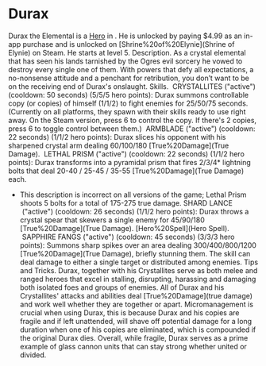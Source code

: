 # Durax

Durax the Elemental is a [Hero](Hero) in . He is unlocked by paying $4.99 as an in-app purchase and is unlocked on [Shrine%20of%20Elynie](Shrine of Elynie) on Steam. He starts at level 5.
Description.
As a crystal elemental that has seen his lands tarnished by the Ogres evil sorcery he vowed to destroy every single one of them. With powers that defy all expectations, a no-nonsense attitude and a penchant for retribution, you don’t want to be on the receiving end of Durax's onslaught.
Skills.
 CRYSTALLITES ("active") (cooldown: 50 seconds) (5/5/5 hero points):
 Durax summons controllable copy (or copies) of himself (1/1/2) to fight enemies for 25/50/75 seconds.
(Currently on all platforms, they spawn with their skills ready to use right away. On the Steam version, press 6 to control the copy. If there's 2 copies, press 6 to toggle control between them.)
 ARMBLADE ("active") (cooldown: 22 seconds) (1/1/2 hero points):
 Durax slices his opponent with his sharpened crystal arm dealing 60/100/180 [True%20Damage](True Damage).
 LETHAL PRISM ("active") (cooldown: 22 seconds) (1/1/2 hero points):
 Durax transforms into a pyramidal prism that fires 2/3/4* lightning bolts that deal 20-40 / 25-45 / 35-55 [True%20Damage](True Damage) each.
* This description is incorrect on all versions of the game; Lethal Prism shoots 5 bolts for a total of 175-275 true damage.
 SHARD LANCE  ("active") (cooldown: 26 seconds) (1/1/2 hero points):
Durax throws a crystal spear that skewers a single enemy for 45/90/180 [True%20Damage](True Damage).
[Hero%20Spell](Hero Spell).
 SAPPHIRE FANGS ("active") (cooldown: 45 seconds) (3/3/3 hero points):
Summons sharp spikes over an area dealing 300/400/800/1200 [True%20Damage](True Damage), briefly stunning them. The skill can deal damage to either a single target or distributed among enemies.
Tips and Tricks.
Durax, together with his Crystallites serve as both melee and ranged heroes that excel in stalling, disrupting, harassing and damaging both isolated foes and groups of enemies. All of Durax and his Crystallites' attacks and abilities deal [True%20Damage](true damage) and work well whether they are together or apart. Micromanagement is crucial when using Durax, this is because Durax and his copies are fragile and if left unattended, will shave off potential damage for a long duration when one of his copies are eliminated, which is compounded if the original Durax dies. Overall, while fragile, Durax serves as a prime example of glass cannon units that can stay strong whether united or divided. 